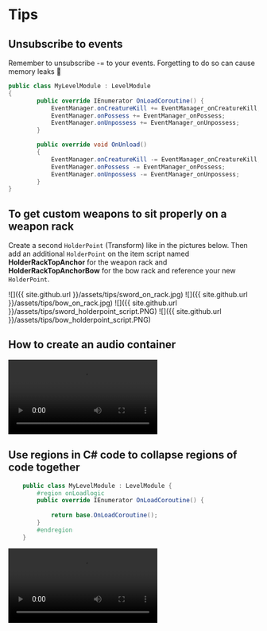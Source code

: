 # Tips


## Unsubscribe to events
Remember to unsubscribe -= to your events. Forgetting to do so can cause memory leaks 🤯 

```csharp
public class MyLevelModule : LevelModule
{
        public override IEnumerator OnLoadCoroutine() {
            EventManager.onCreatureKill += EventManager_onCreatureKill;
            EventManager.onPossess += EventManager_onPossess;
            EventManager.onUnpossess += EventManager_onUnpossess;
        }

        public override void OnUnload()
        {
            EventManager.onCreatureKill -= EventManager_onCreatureKill;
            EventManager.onPossess -= EventManager_onPossess;
            EventManager.onUnpossess -= EventManager_onUnpossess;
        }
}
```

## To get custom weapons to sit properly on a weapon rack

Create a second `HolderPoint` (Transform) like in the pictures below.
Then add an additional `HolderPoint` on the item script named **HolderRackTopAnchor** for the weapon rack and **HolderRackTopAnchorBow** for the bow rack and reference your new `HolderPoint`.

![]({{ site.github.url }}/assets/tips/sword_on_rack.jpg)
![]({{ site.github.url }}/assets/tips/bow_on_rack.jpg)
![]({{ site.github.url }}/assets/tips/sword_holderpoint_script.PNG)
![]({{ site.github.url }}/assets/tips/bow_holderpoint_script.PNG)

## How to create an audio container


<video autoplay="autoplay" loop="loop">
  <source src="{{ site.github.url }}/assets/tips/create-audio-container.mp4" type="video/mp4">
</video>

## Use regions in C# code to collapse regions of code together

```csharp
    public class MyLevelModule : LevelModule {
        #region onLoadlogic
        public override IEnumerator OnLoadCoroutine() {
        
            return base.OnLoadCoroutine();
        }
        #endregion
    }
```

<video autoplay="autoplay" loop="loop">
  <source src="{{ site.github.url }}/assets/tips/csharp-regions.mp4" type="video/mp4">
</video>


